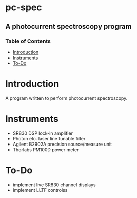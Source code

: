 # pc-spec

A photocurrent spectroscopy program
---

### Table of Contents
- [Introduction](#introduction)
- [Instruments](#instruments)
- [To-Do](#to-do)

# Introduction

A program written to perform photocurrent spectroscopy.

# Instruments
+ SR830 DSP lock-in amplifier
+ Photon etc. laser line tunable filter
+ Agilent B2902A precision source/measure unit
+ Thorlabs PM100D power meter


# To-Do

+ implement live SR830 channel displays
+ implement LLTF controlss
